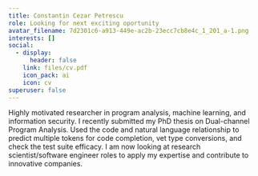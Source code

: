 ```yaml
---
title: Constantin Cezar Petrescu
role: Looking for next exciting oportunity
avatar_filename: 7d2301c6-a913-449e-ac2b-23ecc7cb8e4c_1_201_a-1.png
interests: []
social:
  - display:
      header: false
    link: files/cv.pdf
    icon_pack: ai
    icon: cv
superuser: false
---
```

Highly motivated researcher in program analysis, machine learning, and information security. I recently submitted my PhD thesis on Dual-channel Program Analysis. Used the code and natural language relationship to predict multiple tokens for code completion, vet type conversions, and check the test suite efficacy. I am now looking at research scientist/software engineer roles to apply my expertise and contribute to innovative companies.